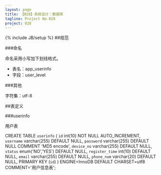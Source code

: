 ```yaml
---
layout: page
title: 【028】系统设计：数据库
tagline: Project No.028
project: 028
---
```

{% include JB/setup %}
##规范

###命名

命名采用小写加下划线格式。

* 表名：app_userinfo
* 字段：user_level

###其他

字符集：utf-8

##表定义

###userinfo

用户表

CREATE TABLE `userinfo` (
  `id` int(10) NOT NULL AUTO_INCREMENT,
  `username` varchar(255) DEFAULT NULL,
  `password` varchar(255) DEFAULT NULL COMMENT 'MD5 encode',
  `device_no` varchar(255) DEFAULT NULL,
  `status` enum('NO','YES') DEFAULT NULL,
  `register_time` int(10) DEFAULT NULL,
  `email` varchar(255) DEFAULT NULL,
  `phone_num` varchar(20) DEFAULT NULL,
  PRIMARY KEY (`id`)
  ) ENGINE=InnoDB DEFAULT CHARSET=utf8 COMMENT='用户信息表';
